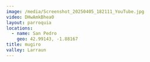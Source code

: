 ```yaml
---
image: /media/Screenshot_20250405_182111_YouTube.jpg
video: DHwAmkBhea0
layout: parroquia
locations:
  - name: San Pedro
    geo: 42.99143, -1.88167
title: mugiro
valley: Larraun
---
```

